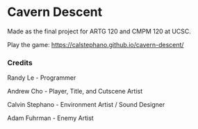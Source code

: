 # Cavern Descent

Made as the final project for ARTG 120 and CMPM 120 at UCSC.

Play the game: https://calstephano.github.io/cavern-descent/


### Credits

Randy Le - Programmer

Andrew Cho - ​Player, Title, and Cutscene Artist

Calvin Stephano - ​Environment Artist / Sound Designer​

Adam Fuhrman - Enemy Artist​
